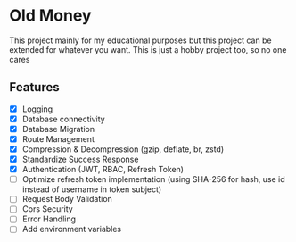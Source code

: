 # Old Money

This project mainly for my educational purposes but this project can be extended for whatever you want. This is just a hobby project too, so no one cares

## Features
- [x] Logging
- [x] Database connectivity
- [x] Database Migration
- [x] Route Management
- [x] Compression & Decompression (gzip, deflate, br, zstd)
- [x] Standardize Success Response
- [x] Authentication (JWT, RBAC, Refresh Token)
- [ ] Optimize refresh token implementation (using SHA-256 for hash, use id instead of username in token subject)
- [ ] Request Body Validation
- [ ] Cors Security
- [ ] Error Handling
- [ ] Add environment variables
